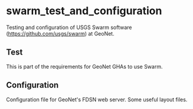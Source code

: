 # swarm_test_and_configuration
Testing and configuration of USGS Swarm software (https://github.com/usgs/swarm) at GeoNet.

## Test
This is part of the requirements for GeoNet GHAs to use Swarm.

## Configuration
Configuration file for GeoNet's FDSN web server.
Some useful layout files.
